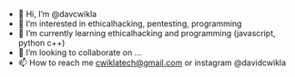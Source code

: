 - 👋 Hi, I’m @davcwikla
- 👀 I’m interested in ethicalhacking, pentesting, programming
- 🌱 I’m currently learning ethicalhacking and programming (javascript, python c++)
- 💞️ I’m looking to collaborate on ...
- 📫 How to reach me cwiklatech@gmail.com or instagram @davidcwikla
